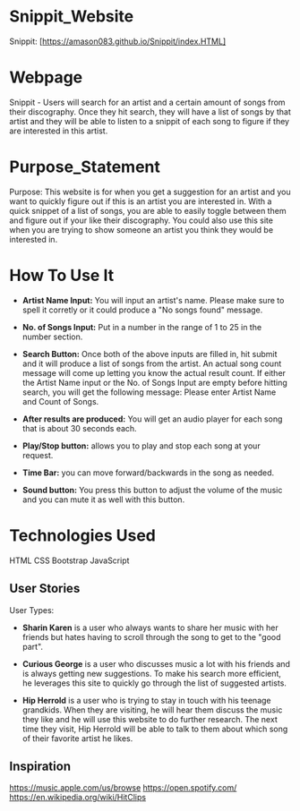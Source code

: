 # Snippit_Website

Snippit: [https://amason083.github.io/Snippit/index.HTML]

# Webpage

Snippit - Users will search for an artist and a certain amount of songs from their discography. Once they hit search, they will have a list of songs by that artist and they will be able to listen to a snippit of each song to figure if they are interested in this artist.

# Purpose_Statement

Purpose: This website is for when you get a suggestion for an artist and you want to quickly figure out if this is an artist you are interested in. With a quick snippet of a list of songs, you are able to easily toggle between them and figure out if your like their discography. You could also use this site when you are trying to show someone an artist you think they would be interested in.

# How To Use It

- **Artist Name Input:** You will input an artist's name. Please make sure to spell it corretly or it could produce a "No songs found" message.

- **No. of Songs Input:** Put in a number in the range of 1 to 25 in the number section.

- **Search Button:** Once both of the above inputs are filled in, hit submit and it will produce a list of songs from the artist. An actual song count message will come up letting you know the actual result count. If either the Artist Name input or the No. of Songs Input are empty before hitting search, you will get the following message: Please enter Artist Name and Count of Songs.

- **After results are produced:** You will get an audio player for each song that is about 30 seconds each.

- **Play/Stop button:** allows you to play and stop each song at your request.

- **Time Bar:** you can move forward/backwards in the song as needed.

- **Sound button:** You press this button to adjust the volume of the music and you can mute it as well with this button.

# Technologies Used

HTML
CSS
Bootstrap
JavaScript

## User Stories

User Types:

- **Sharin Karen** is a user who always wants to share her music with her friends but hates having to scroll through the song to get to the "good part".

- **Curious George** is a user who discusses music a lot with his friends and is always getting new suggestions. To make his search more efficient, he leverages this site to quickly go through the list of suggested artists.

- **Hip Herrold** is a user who is trying to stay in touch with his teenage grandkids. When they are visiting, he will hear them discuss the music they like and he will use this website to do further research. The next time they visit, Hip Herrold will be able to talk to them about which song of their favorite artist he likes.


## Inspiration

https://music.apple.com/us/browse 
https://open.spotify.com/
https://en.wikipedia.org/wiki/HitClips